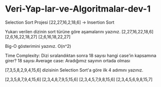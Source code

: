 # Veri-Yap-lar-ve-Algoritmalar-dev-1
Selection Sort Projesi
[22,27,16,2,18,6] -> Insertion Sort

Yukarı verilen dizinin sort türüne göre aşamalarını yazınız.
[2,27,16,22,18,6]
[2,6,16,22,18,27]
[2,6,16,18,22,27]


Big-O gösterimini yazınız.
O(n^2)

Time Complexity: Dizi sıralandıktan sonra 18 sayısı hangi case'in kapsamına girer?
18 sayısı Average case: Aradığımız sayının ortada olması




[7,3,5,8,2,9,4,15,6] dizisinin Selection Sort'a göre ilk 4 adımını yazınız.

[2,3,5,8,7,9,4,15,6]
[2,3,4,8,7,9,5,15,6]
[2,3,4,5,7,9,8,15,6]
[2,3,4,5,6,9,8,15,7]

